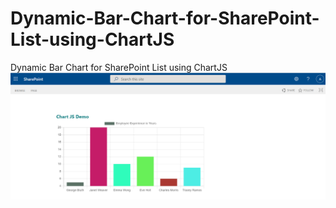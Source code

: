 # Dynamic-Bar-Chart-for-SharePoint-List-using-ChartJS
Dynamic Bar Chart for SharePoint List using ChartJS
![Screenshot](/DemoScreenshot.png)
